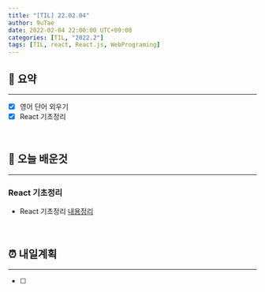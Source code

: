 ```yaml
---
title: "[TIL] 22.02.04"
author: 9uTae
date: 2022-02-04 22:00:00 UTC+09:00
categories: [TIL, "2022.2"]
tags: [TIL, react, React.js, WebPrograming]
---
```


## 🏁 요약

---

- [x] 영어 단어 외우기
- [x] React 기초정리

<br>

## 📑 오늘 배운것

---

### React 기초정리

- React 기초정리 [내용정리](https://9utae.github.io/posts/115-basic-react-3)

<br>

## ⏰ 내일계획

---

- [ ] 

<br>